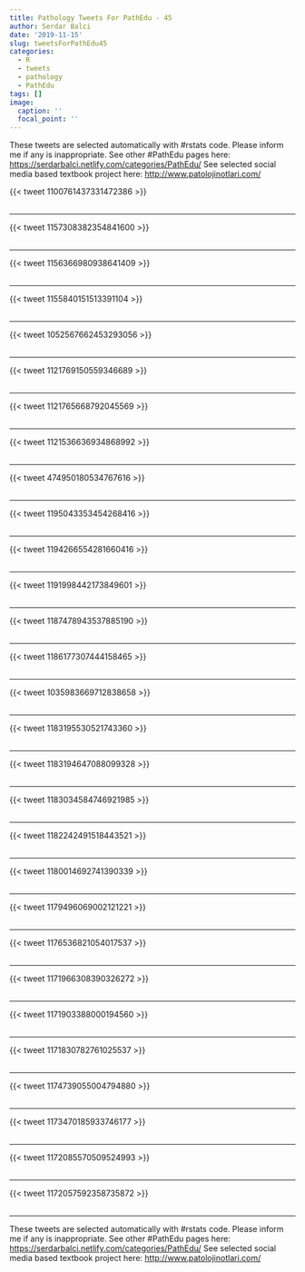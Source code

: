 ```yaml
---
title: Pathology Tweets For PathEdu - 45
author: Serdar Balci
date: '2019-11-15'
slug: tweetsForPathEdu45
categories:
  - R
  - tweets
  - pathology
  - PathEdu
tags: []
image:
  caption: ''
  focal_point: ''
---
```



These tweets are selected automatically with #rstats code. Please inform me if any is inappropriate.
See other #PathEdu pages here: https://serdarbalci.netlify.com/categories/PathEdu/ 
See selected social media based textbook project here: http://www.patolojinotlari.com/

{{< tweet 1100761437331472386 >}}
<br>
<br>
<hr>
{{< tweet 1157308382354841600 >}}
<br>
<br>
<hr>
{{< tweet 1156366980938641409 >}}
<br>
<br>
<hr>
{{< tweet 1155840151513391104 >}}
<br>
<br>
<hr>
{{< tweet 1052567662453293056 >}}
<br>
<br>
<hr>
{{< tweet 1121769150559346689 >}}
<br>
<br>
<hr>
{{< tweet 1121765668792045569 >}}
<br>
<br>
<hr>
{{< tweet 1121536636934868992 >}}
<br>
<br>
<hr>
{{< tweet 474950180534767616 >}}
<br>
<br>
<hr>
{{< tweet 1195043353454268416 >}}
<br>
<br>
<hr>
{{< tweet 1194266554281660416 >}}
<br>
<br>
<hr>
{{< tweet 1191998442173849601 >}}
<br>
<br>
<hr>
{{< tweet 1187478943537885190 >}}
<br>
<br>
<hr>
{{< tweet 1186177307444158465 >}}
<br>
<br>
<hr>
{{< tweet 1035983669712838658 >}}
<br>
<br>
<hr>
{{< tweet 1183195530521743360 >}}
<br>
<br>
<hr>
{{< tweet 1183194647088099328 >}}
<br>
<br>
<hr>
{{< tweet 1183034584746921985 >}}
<br>
<br>
<hr>
{{< tweet 1182242491518443521 >}}
<br>
<br>
<hr>
{{< tweet 1180014692741390339 >}}
<br>
<br>
<hr>
{{< tweet 1179496069002121221 >}}
<br>
<br>
<hr>
{{< tweet 1176536821054017537 >}}
<br>
<br>
<hr>
{{< tweet 1171966308390326272 >}}
<br>
<br>
<hr>
{{< tweet 1171903388000194560 >}}
<br>
<br>
<hr>
{{< tweet 1171830782761025537 >}}
<br>
<br>
<hr>
{{< tweet 1174739055004794880 >}}
<br>
<br>
<hr>
{{< tweet 1173470185933746177 >}}
<br>
<br>
<hr>
{{< tweet 1172085570509524993 >}}
<br>
<br>
<hr>
{{< tweet 1172057592358735872 >}}
<br>
<br>
<hr>


These tweets are selected automatically with #rstats code. Please inform me if any is inappropriate.
See other #PathEdu pages here: https://serdarbalci.netlify.com/categories/PathEdu/ 
See selected social media based textbook project here: http://www.patolojinotlari.com/
